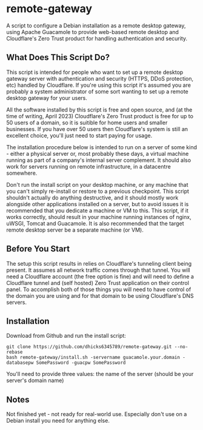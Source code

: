 # remote-gateway

A script to configure a Debian installation as a remote desktop gateway, using Apache Guacamole to provide web-based remote desktop and Cloudflare's Zero Trust product for handling authentication and security.

## What Does This Script Do?
This script is intended for people who want to set up a remote desktop gateway server with authentication and security (HTTPS, DDoS protection, etc) handled by Cloudflare. If you're using this script it's assumed you are probably a system administrator of some sort wanting to set up a remote desktop gateway for your users.

All the software installed by this script is free and open source, and (at the time of writing, April 2023) Cloudflare's Zero Trust product is free for up to 50 users of a domain, so it is suitible for home users and smaller businesses. If you have over 50 users then Cloudflare's system is still an excellent choice, you'll just need to start paying for usage.

The installation procedure below is intended to run on a server of some kind - either a physical server or, most probably these days, a virtual machine running as part of a company's internal server complement. It should also work for servers running on remote infrastructure, in a datacentre somewhere.

Don't run the install script on your desktop machine, or any machine that you can't simply re-install or restore to a previous checkpoint. This script shouldn't actually do anything destructive, and it should mostly work alongside other applications installed on a server, but to avoid issues it is recommended that you dedicate a machine or VM to this. This script, if it works correctly, should result in your machine running instances of nginx, uWSGI, Tomcat and Guacamole. It is also recommended that the target remote desktop server be a separate machine (or VM).

## Before You Start
The setup this script results in relies on Cloudflare's tunneling client being present. It assumes all network traffic comes through that tunnel. You will need a Cloudflare account (the free option is fine) and will need to define a Cloudflare tunnel and (self hosted) Zero Trust application on their control panel. To accomplish both of those things you will need to have control of the domain you are using and for that domain to be using Cloudflare's DNS servers.

## Installation

Download from Github and run the install script:
```
git clone https://github.com/dhicks6345789/remote-gateway.git --no-rebase
bash remote-gateway/install.sh -servername guacamole.your.domain -databasepw SomePassword -guacpw SomePassword
```
You'll need to provide three values: the name of the server (should be your server's domain name)

## Notes
Not finished yet - not ready for real-world use. Especially don't use on a Debian install you need for anything else.
